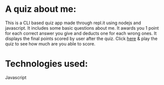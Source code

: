 # A quiz about me:

This is a CLI based quiz app made through repl.it using nodejs and javascript.
It includes some basic questions about me.
It awards you 1 point for each correct answer you give and deducts one for each wrong ones.
It displays the final points scored by user after the quiz.
Click [here](https://replit.com/@faizan119/A-QUIZ-ABOUT-ME#index.js?embed=1&output=1) & play the quiz to see how much are you able to score.

# Technologies used:
Javascript
